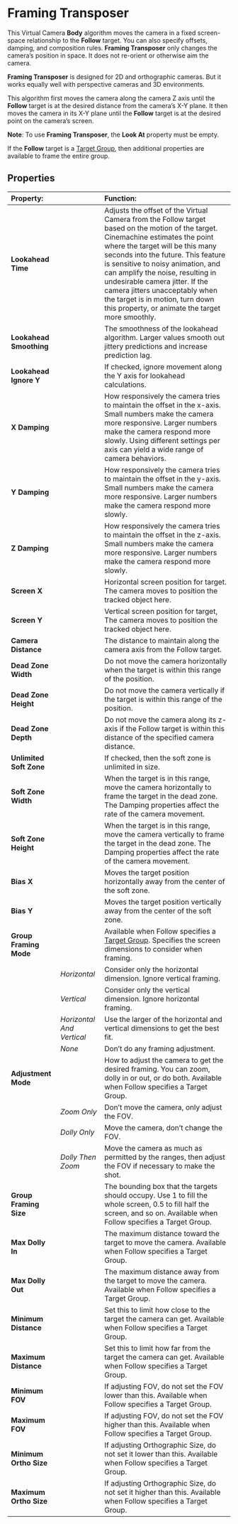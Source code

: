 # Framing Transposer

This Virtual Camera __Body__ algorithm moves the camera in a fixed screen-space relationship to the __Follow__ target. You can also specify offsets, damping, and composition rules. __Framing Transposer__ only changes the camera’s position in space. It does not re-orient or otherwise aim the camera.

__Framing Transposer__ is designed for 2D and orthographic cameras. But it works equally well with perspective cameras and 3D environments.

This algorithm first moves the camera along the camera Z axis until the __Follow__ target is at the desired distance from the camera’s X-Y plane. It then moves the camera in its X-Y plane until the __Follow__ target is at the desired point on the camera’s screen.

**Note**: To use __Framing Transposer__, the __Look At__ property must be empty.

If the __Follow__ target is a [Target Group](CinemachineTargetGroup.html), then additional properties are available to frame the entire group.

## Properties

| **Property:** || **Function:** |
|:---|:---|:---|
| __Lookahead Time__ || Adjusts the offset of the Virtual Camera from the Follow target based on the motion of the target. Cinemachine estimates the point where the target will be this many seconds into the future. This feature is sensitive to noisy animation, and can amplify the noise, resulting in undesirable camera jitter. If the camera jitters unacceptably when the target is in motion, turn down this property, or animate the target more smoothly. |
| __Lookahead Smoothing__ || The smoothness of the lookahead algorithm. Larger values smooth out jittery predictions and increase prediction lag. |
| __Lookahead Ignore Y__ || If checked, ignore movement along the Y axis for lookahead calculations. |
| __X Damping__ || How responsively the camera tries to maintain the offset in the x-axis. Small numbers make the camera more responsive. Larger numbers make the camera respond more slowly.  Using different settings per axis can yield a wide range of camera behaviors. |
| __Y Damping__ || How responsively the camera tries to maintain the offset in the y-axis. Small numbers make the camera more responsive. Larger numbers make the camera respond more slowly.   |
| __Z Damping__ || How responsively the camera tries to maintain the offset in the z-axis. Small numbers make the camera more responsive. Larger numbers make the camera respond more slowly.   |
| __Screen X__ || Horizontal screen position for target. The camera moves to position the tracked object here. |
| __Screen Y__ || Vertical screen position for target, The camera moves to position the tracked object here. |
| __Camera Distance__ || The distance to maintain along the camera axis from the Follow target. |
| __Dead Zone Width__ || Do not move the camera horizontally when the target is within this range of the position. |
| __Dead Zone Height__ || Do not move the camera vertically if the target is within this range of the position. |
| __Dead Zone Depth__ || Do not move the camera along its z-axis if the Follow target is within this distance of the specified camera distance. |
| __Unlimited Soft Zone__ || If checked, then the soft zone is unlimited in size. |
| __Soft Zone Width__ || When the target is in this range, move the camera horizontally to frame the target in the dead zone. The Damping properties affect the rate of the camera movement.  |
| __Soft Zone Height__ || When the target is in this range, move the camera vertically to frame the target in the dead zone. The Damping properties affect the rate of the camera movement.  |
| __Bias X__ || Moves the target position horizontally away from the center of the soft zone. |
| __Bias Y__ || Moves the target position vertically away from the center of the soft zone. |
| __Group Framing Mode__ || Available when Follow specifies a [Target Group](CinemachineTargetGroup.html). Specifies the screen dimensions to consider when framing.  |
| | _Horizontal_ | Consider only the horizontal dimension. Ignore vertical framing. |
| | _Vertical_ | Consider only the vertical dimension. Ignore horizontal framing. |
| | _Horizontal And Vertical_ | Use the larger of the horizontal and vertical dimensions to get the best fit. |
| | _None_ | Don’t do any framing adjustment. |
| __Adjustment Mode__ || How to adjust the camera to get the desired framing. You can zoom, dolly in or out, or do both. Available when Follow specifies a Target Group.  |
| | _Zoom Only_ | Don’t move the camera, only adjust the FOV. |
| | _Dolly Only_ | Move the camera, don’t change the FOV. |
| | _Dolly Then Zoom_ | Move the camera as much as permitted by the ranges, then adjust the FOV if necessary to make the shot. |
| __Group Framing Size__ || The bounding box that the targets should occupy. Use 1 to fill the whole screen, 0.5 to fill half the screen, and so on. Available when Follow specifies a Target Group.  |
| __Max Dolly In__ || The maximum distance toward the target to move the camera. Available when Follow specifies a Target Group.  |
| __Max Dolly Out__ || The maximum distance away from the target to move the camera. Available when Follow specifies a Target Group.  |
| __Minimum Distance__ || Set this to limit how close to the target the camera can get. Available when Follow specifies a Target Group.  |
| __Maximum Distance__ || Set this to limit how far from the target the camera can get. Available when Follow specifies a Target Group.  |
| __Minimum FOV__ || If adjusting FOV, do not set the FOV lower than this. Available when Follow specifies a Target Group.  |
| __Maximum FOV__ || If adjusting FOV, do not set the FOV higher than this. Available when Follow specifies a Target Group.  |
| __Minimum Ortho Size__ || If adjusting Orthographic Size, do not set it lower than this. Available when Follow specifies a Target Group.  |
| __Maximum Ortho Size__ || If adjusting Orthographic Size, do not set it higher than this. Available when Follow specifies a Target Group. |



